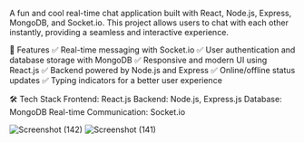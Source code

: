 A fun and cool real-time chat application built with React, Node.js, Express, MongoDB, and Socket.io. This project allows users to chat with each other instantly, providing a seamless and interactive experience.

🚀 Features
✅ Real-time messaging with Socket.io
✅ User authentication and database storage with MongoDB
✅ Responsive and modern UI using React.js
✅ Backend powered by Node.js and Express
✅ Online/offline status updates
✅ Typing indicators for a better user experience

🛠️ Tech Stack
Frontend: React.js
Backend: Node.js, Express.js
Database: MongoDB
Real-time Communication: Socket.io

![Screenshot (142)](https://github.com/user-attachments/assets/2dc6fa9b-7d04-41a5-9b8f-f6bbce64168a)
![Screenshot (141)](https://github.com/user-attachments/assets/56ba97e3-976f-4f04-aad2-2356c22ef1a0)
